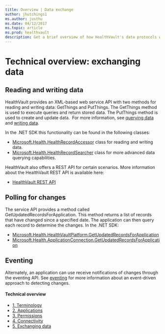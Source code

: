 ```yaml
---
title: Overview | Data exchange
author: jhutchings1
ms.author: justhu
ms.date: 04/12/2017
ms.topic: article
ms.prod: healthvault
description: Get a brief overview of how HealthVault's data protocols work. 
---
```


Technical overview: exchanging data
===================================

Reading and writing data
------------------------

HealthVault provides an XML-based web service API with two methods for reading and writing data: GetThings and PutThings. The GetThings method is used to execute queries and return stored data. The PutThings method is used to create and update data.  For more information, see <a href="/healthvault/concepts/xml-api/querying-data" id="PageContent_13983_9">querying data</a> and <a href="/healthvault/concepts/xml-api/writing-data" id="PageContent_13983_10">writing data</a>.

In the .NET SDK this functionality can be found in the following classes:

-   [Microsoft.Health.HealthRecordAccessor](https://docs.microsoft.com/en-us/dotnet/api/microsoft.health.healthrecordaccessor) class for reading and writing data.
-   [Microsoft.Health.HealthRecordSearcher](https://docs.microsoft.com/en-us/dotnet/api/microsoft.health.healthrecordsearcher) class for more advanced data querying capabilities.

HealthVault also offers a REST API for certain scenarios. More information about the HealthVault REST API is available here: 
- [HealthVault REST API](https://docs.microsoft.com/en-us/rest/healthvault/)

Polling for changes
-------------------

The service API provides a method called GetUpdatedRecordsForApplication. This method returns a list of records that have changed since a specified date. The application can then query each record to determine the changes. In the .NET SDK:

-   [Microsoft.Health.HealthVaultPlatform.GetUpdatedRecordsForApplication](https://docs.microsoft.com/en-us/dotnet/api/microsoft.health.healthvaultplatform.getupdatedrecordsforapplication)
-   [Microsoft.Health.ApplicationConnection.GetUpdatedRecordsForApplication](https://docs.microsoft.com/en-us/dotnet/api/microsoft.health.applicationconnection.getupdatedrecordsforapplication)

Eventing
--------

Alternately, an application can use receive notifications of changes through the eventing API. See <a href="/healthvault/concepts/connectivity/subscribing-to-events" id="PageContent_13983_11">eventing</a> for more information about an event-driven approach to detecting changes.

<span id="singleColInThreeColLayout"></span>

#### Technical overview

-   <a href="technical-overview" id="RightRailLinkListSection_14123_7">1. Terminology</a>
-   <a href="technical-overview-applications" id="RightRailLinkListSection_14123_18">2. Applications</a>
-   <a href="technical-overview-permissions" id="RightRailLinkListSection_14123_8">3. Permissions</a>
-   <a href="technical-overview-connectivity" id="RightRailLinkListSection_14123_9">4. Connectivity</a>
-   <a href="technical-overview-exchanging-data" id="RightRailLinkListSection_14123_10">5. Exchanging data</a>
